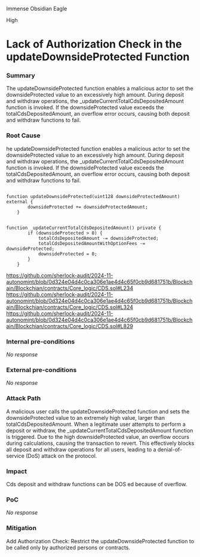 Immense Obsidian Eagle

High

# Lack of Authorization Check in the updateDownsideProtected Function

### Summary

The updateDownsideProtected function enables a malicious actor to set the downsideProtected value to an excessively high amount. During deposit and withdraw operations, the _updateCurrentTotalCdsDepositedAmount function is invoked. If the downsideProtected value exceeds the totalCdsDepositedAmount, an overflow error occurs, causing both deposit and withdraw functions to fail.

### Root Cause

he updateDownsideProtected function enables a malicious actor to set the downsideProtected value to an excessively high amount. During deposit and withdraw operations, the _updateCurrentTotalCdsDepositedAmount function is invoked. If the downsideProtected value exceeds the totalCdsDepositedAmount, an overflow error occurs, causing both deposit and withdraw functions to fail.

```solidity

function updateDownsideProtected(uint128 downsideProtectedAmount) external {
        downsideProtected += downsideProtectedAmount;
    }


function _updateCurrentTotalCdsDepositedAmount() private {
        if (downsideProtected > 0) {
            totalCdsDepositedAmount -= downsideProtected;
            totalCdsDepositedAmountWithOptionFees -= downsideProtected;
            downsideProtected = 0;
        }
    }
```
https://github.com/sherlock-audit/2024-11-autonomint/blob/0d324e04d4c0ca306e1ae4d4c65f0cb9d681751b/Blockchain/Blockchian/contracts/Core_logic/CDS.sol#L234
https://github.com/sherlock-audit/2024-11-autonomint/blob/0d324e04d4c0ca306e1ae4d4c65f0cb9d681751b/Blockchain/Blockchian/contracts/Core_logic/CDS.sol#L324
https://github.com/sherlock-audit/2024-11-autonomint/blob/0d324e04d4c0ca306e1ae4d4c65f0cb9d681751b/Blockchain/Blockchian/contracts/Core_logic/CDS.sol#L829



### Internal pre-conditions

_No response_

### External pre-conditions

_No response_

### Attack Path

A malicious user calls the updateDownsideProtected function and sets the downsideProtected value to an extremely high value, larger than totalCdsDepositedAmount.
When a legitimate user attempts to perform a deposit or withdraw, the _updateCurrentTotalCdsDepositedAmount function is triggered.
Due to the high downsideProtected value, an overflow occurs during calculations, causing the transaction to revert.
This effectively blocks all deposit and withdraw operations for all users, leading to a denial-of-service (DoS) attack on the protocol.


### Impact

Cds deposit and withdraw functions can be DOS ed because of overflow.

### PoC

_No response_

### Mitigation

Add Authorization Check: Restrict the updateDownsideProtected function to be called only by authorized persons or contracts.